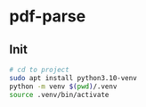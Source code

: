 # pdf-parse

## Init

```bash
# cd to project
sudo apt install python3.10-venv
python -m venv $(pwd)/.venv
source .venv/bin/activate
```

